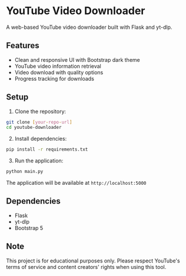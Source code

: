 # YouTube Video Downloader

A web-based YouTube video downloader built with Flask and yt-dlp.

## Features

- Clean and responsive UI with Bootstrap dark theme
- YouTube video information retrieval
- Video download with quality options
- Progress tracking for downloads

## Setup

1. Clone the repository:
```bash
git clone [your-repo-url]
cd youtube-downloader
```

2. Install dependencies:
```bash
pip install -r requirements.txt
```

3. Run the application:
```bash
python main.py
```

The application will be available at `http://localhost:5000`

## Dependencies

- Flask
- yt-dlp
- Bootstrap 5

## Note
This project is for educational purposes only. Please respect YouTube's terms of service and content creators' rights when using this tool.
